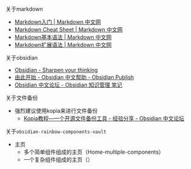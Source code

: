 关于markdown
- [Markdown入门 | Markdown 中文网](https://markdown.p2hp.com/getting-started/)
- [Markdown Cheat Sheet | Markdown 中文网](https://markdown.p2hp.com/cheat-sheet/)
- [Markdown基本语法 | Markdown 中文网](https://markdown.p2hp.com/basic-syntax/)
- [Markdown扩展语法 | Markdown 中文网](https://markdown.p2hp.com/extended-syntax/)

关于obsidian
- [Obsidian - Sharpen your thinking](https://obsidian.md/)
- [由此开始 - Obsidian 中文帮助 - Obsidian Publish](https://publish.obsidian.md/help-zh/%E7%94%B1%E6%AD%A4%E5%BC%80%E5%A7%8B)
- [Obsidian 中文论坛 - Obsidian 知识管理 笔记](https://forum-zh.obsidian.md/)

关于文件备份
- 强烈建议使用kopia来进行文件备份
    - [Kopia教程—一个开源文件备份工具 - 经验分享 - Obsidian 中文论坛](https://forum-zh.obsidian.md/t/topic/3944)

关于`obsidian-rainbow-components-vault`

- 主页
    - 多个简单组件组成的主页（Home-multiple-components）
    - 一个复杂组件组成的主页（）

